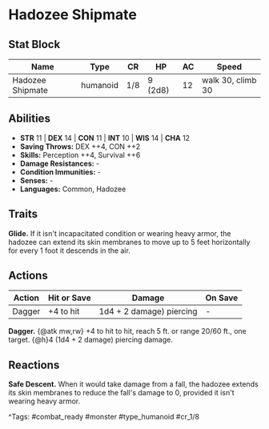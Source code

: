 # Hadozee Shipmate

## Stat Block

| Name | Type | CR | HP | AC | Speed |
|------|------|----|----|----|-------|
| Hadozee Shipmate | humanoid | 1/8 | 9 (2d8) | 12 | walk 30, climb 30 |

## Abilities

- **STR** 11 | **DEX** 14 | **CON** 11 | **INT** 10 | **WIS** 14 | **CHA** 12
- **Saving Throws:** DEX ++4, CON ++2  
- **Skills:** Perception ++4, Survival ++6  
- **Damage Resistances:** -  
- **Condition Immunities:** -  
- **Senses:** -  
- **Languages:** Common, Hadozee

## Traits

**Glide.** If it isn't incapacitated condition or wearing heavy armor, the hadozee can extend its skin membranes to move up to 5 feet horizontally for every 1 foot it descends in the air.


## Actions

| Action | Hit or Save | Damage | On Save |
|--------|--------------|--------|----------|
| Dagger | +4 to hit | 1d4 + 2 damage) piercing | - |

**Dagger.** {@atk mw,rw} +4 to hit to hit, reach 5 ft. or range 20/60 ft., one target. {@h}4 (1d4 + 2 damage) piercing damage.

## Reactions

**Safe Descent.** When it would take damage from a fall, the hadozee extends its skin membranes to reduce the fall's damage to 0, provided it isn't wearing heavy armor.



^Tags: #combat_ready #monster #type_humanoid #cr_1/8